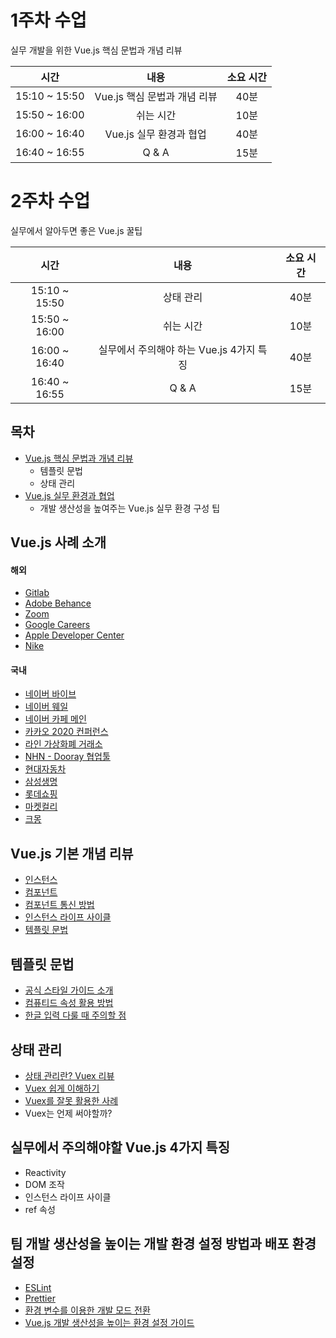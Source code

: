 # 1주차 수업

실무 개발을 위한 Vue.js 핵심 문법과 개념 리뷰

|     **시간**     |                **내용**                | **소요 시간** |
|:------------:|:----------------------------------:|:---------:|
| 15:10 ~ 15:50 | Vue.js 핵심 문법과 개념 리뷰 | 40분 |
| 15:50 ~ 16:00 | 쉬는 시간 | 10분 |
| 16:00 ~ 16:40 | Vue.js 실무 환경과 협업 | 40분 |
| 16:40 ~ 16:55 | Q & A | 15분 |

# 2주차 수업

실무에서 알아두면 좋은 Vue.js 꿀팁

|     **시간**     |                **내용**                | **소요 시간** |
|:------------:|:----------------------------------:|:---------:|
| 15:10 ~ 15:50 | 상태 관리 | 40분 |
| 15:50 ~ 16:00 | 쉬는 시간 | 10분 |
| 16:00 ~ 16:40 | 실무에서 주의해야 하는 Vue.js 4가지 특징 | 40분 |
| 16:40 ~ 16:55 | Q & A | 15분 |

## 목차

- [Vue.js 핵심 문법과 개념 리뷰](#vuejs-기본-개념-리뷰)
  - 템플릿 문법
  - 상태 관리
- [Vue.js 실무 환경과 협업](#팀-개발-생산성을-높이는-개발-환경-설정-방법과-배포-환경-설정)
  - 개발 생산성을 높여주는 Vue.js 실무 환경 구성 팁

## Vue.js 사례 소개

#### 해외

- [Gitlab](https://gitlab.com/)
- [Adobe Behance](https://www.behance.net/)
- [Zoom](https://zoom.us/)
- [Google Careers](https://careers.google.com/)
- [Apple Developer Center](https://developer.apple.com/documentation/)
- [Nike](https://www.nike.com/kr/ko_kr/)

#### 국내

- [네이버 바이브](https://vibe.naver.com/)
- [네이버 웨일](https://whale.naver.com/)
- [네이버 카페 메인](https://section.cafe.naver.com/)
- [카카오 2020 컨퍼런스](https://if.kakao.com/)
- [라인 가상화폐 거래소](https://www.bitfront.me/)
- [NHN - Dooray 협업툴](https://dooray.com/home/)
- [현대자동차](https://www.hyundai.com/)
- [삼성생명](https://www.samsunglife.com/)
- [롯데쇼핑](https://www.lotteon.com/)
- [마켓컬리](https://www.kurly.com/)
- [크몽](https://kmong.com/)

## Vue.js 기본 개념 리뷰

- [인스턴스](https://joshua1988.github.io/vue-camp/vue/instance.html)
- [컴포넌트](https://joshua1988.github.io/vue-camp/vue/components.html)
- [컴포넌트 통신 방법](https://joshua1988.github.io/vue-camp/vue/components-communication.html)
- [인스턴스 라이프 사이클](https://joshua1988.github.io/vue-camp/vue/life-cycle.html)
- [템플릿 문법](https://joshua1988.github.io/vue-camp/vue/template.html)

## 템플릿 문법

- [공식 스타일 가이드 소개](https://vuejs.org/v2/style-guide/)
- [컴퓨티드 속성 활용 방법](https://github.com/joshua1988/vue-lgcns/blob/main/1_template-syntax/src/views/ComputedView.vue)
- [한글 입력 다룰 때 주의할 점](https://github.com/joshua1988/vue-lgcns/blob/main/1_template-syntax/src/views/InputView.vue)

## 상태 관리

- [상태 관리란? Vuex 리뷰](https://joshua1988.github.io/vue-camp/vuex/concept.html)
- [Vuex 쉽게 이해하기](https://github.com/joshua1988/vue-lgcns/blob/main/2_state-management/src/components/LearnVuex.vue)
- [Vuex를 잘못 활용한 사례](https://github.com/joshua1988/vue-lgcns/blob/main/2_state-management/src/components/VuexAntiPattern.vue)
- Vuex는 언제 써야할까?

## 실무에서 주의해야할 Vue.js 4가지 특징

- Reactivity
- DOM 조작
- 인스턴스 라이프 사이클
- ref 속성

## 팀 개발 생산성을 높이는 개발 환경 설정 방법과 배포 환경 설정

- [ESLint](https://eslint.org/)
- [Prettier](https://prettier.io/)
- [환경 변수를 이용한 개발 모드 전환](https://joshua1988.github.io/vue-camp/deploy/cli3-rules.html)
- [Vue.js 개발 생산성을 높이는 환경 설정 가이드](https://joshua1988.github.io/web-development/vuejs/boost-productivity/)